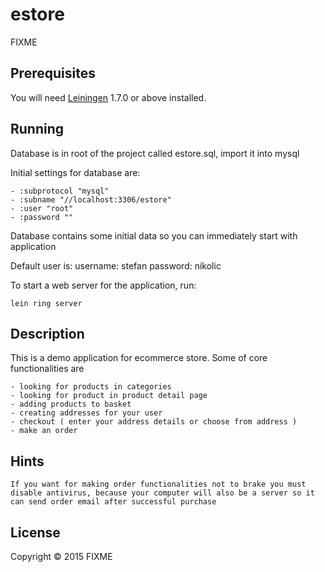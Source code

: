 # estore

FIXME

## Prerequisites

You will need [Leiningen][1] 1.7.0 or above installed.

[1]: https://github.com/technomancy/leiningen

## Running

Database is in root of the project called estore.sql, import it into mysql

Initial settings for database are:
    
    - :subprotocol "mysql" 
    - :subname "//localhost:3306/estore"
    - :user "root"
    - :password ""
    
Database contains some initial data so you can immediately start with application

Default user is:
    username: stefan
    password: nikolic

To start a web server for the application, run:

    lein ring server
    
## Description

This is a demo application for ecommerce store. Some of core functionalities are 

    - looking for products in categories
    - looking for product in product detail page
    - adding products to basket
    - creating addresses for your user
    - checkout ( enter your address details or choose from address )
    - make an order

## Hints

    If you want for making order functionalities not to brake you must disable antivirus, because your computer will also be a server so it can send order email after successful purchase


## License

Copyright © 2015 FIXME
